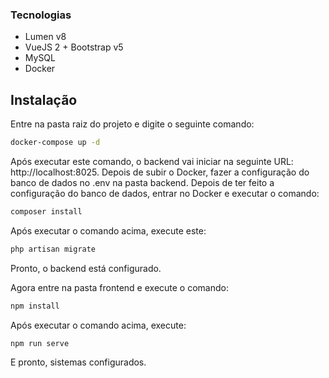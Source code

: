 ### Tecnologias

- Lumen v8
- VueJS 2 + Bootstrap v5
- MySQL
- Docker

## Instalação

Entre na pasta raiz do projeto e digite o seguinte comando:
```sh
docker-compose up -d
```

Após executar este comando, o backend vai iniciar na seguinte URL: http://localhost:8025.
Depois de subir o Docker, fazer a configuração do banco de dados no .env na pasta backend.
Depois de ter feito a configuração do banco de dados, entrar no Docker e executar o comando:
```sh
composer install
```
Após executar o comando acima, execute este:
```sh
php artisan migrate
```

Pronto, o backend está configurado.

Agora entre na pasta frontend e execute o comando:
```sh
npm install
```
Após executar o comando acima, execute:
```sh
npm run serve
```

E pronto, sistemas configurados.
